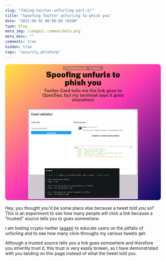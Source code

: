 ```yaml
---
slug: "faking-twitter-unfurling-part-2/"
title: "Spoofing Twitter unfurling to phish you"
date: "2022-09-02 00:00:00 +0100"
type: blog
meta_img: /images/.common/meta.png
meta_desc: ""
comments: true
hidden: true
tags: "security,phishing"
---
```


![./images/faking-twitter-unfurling-part-2/1.png](./images/faking-twitter-unfurling-part-2/1.png)

Hey, you thought you'd be some place else because a tweet told you so? This is an experiment to see how many people will click a link because a "trusted" source tells you to goes somewhere.

I am testing crypto-twitter ([again](https://harrydenley.com/faking-twitter-unfurling/)) to educate users on the pitfalls of unfurling and to see how many click-throughs my various tweets get.

Although a trusted source tells you a link goes somewhere and therefore you inheritly trust it, this trust is very easily broken, as I have demonstrated with you landing on this page instead of what the tweet told you.

